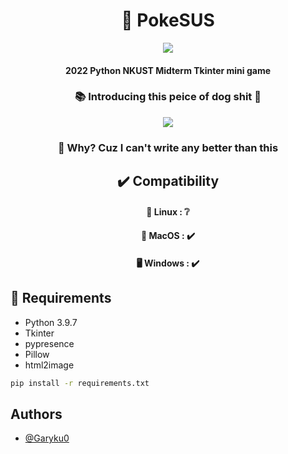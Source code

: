 <link rel="stylesheet" src="https://idox.ga/css/avocado.css">
<h1 align="center" class="inter"> 🤡 PokeSUS  </h1>
<p align="center"><img src="https://i.imgur.com/f9Ak8dn.png" /></p>
<h4 align="center">2022 Python NKUST Midterm Tkinter mini game</h4>

<h3 align="center">📚 Introducing this peice of dog shit 💩</h3>

<p align="center"><img src="https://i.imgur.com/CB3TZsO.png"></p>

<h3 align="center">🤔 Why? Cuz I can't write any better than this</h3>

<h2 align="center">✔️ Compatibility</h2>
<h4 align="center">🐧 Linux : ❔</h4>
<h4 align="center">🍎 MacOS : ✔️</h4>
<h4 align="center">🖥️ Windows : ✔️</h4>


## 🔧 Requirements

* Python 3.9.7
* Tkinter
* pypresence
* Pillow
* html2image

```bash
pip install -r requirements.txt
```
    


## Authors

- [@Garyku0](https://github.com/GaryKu0)
